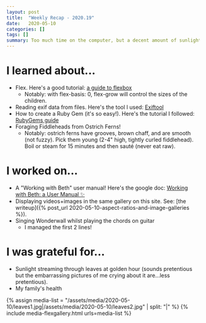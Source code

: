 ```yaml
---
layout: post
title:  "Weekly Recap - 2020.19"
date:   2020-05-10
categories: []
tags: []
summary: Too much time on the computer, but a decent amount of sunlight to make up for it
---
```


# I learned about... #
- Flex. Here's a good tutorial: [a guide to flexbox](https://css-tricks.com/snippets/css/a-guide-to-flexbox/)
  - Notably: with flex-basis: 0, flex-grow will control the sizes of the children.
- Reading exif data from files. Here's the tool I used: [Exiftool](https://exiftool.org/)
- How to create a Ruby Gem (it's so easy!). Here's the tutorial I followed: [RubyGems guide](https://guides.rubygems.org/make-your-own-gem/)
- Foraging Fiddleheads from Ostrich Ferns!
  - Notably: ostrich ferns have grooves, brown chaff, and are smooth (not fuzzy). Pick them young (2-4" high, tightly curled fiddlehead). Boil or steam for 15 minutes and then sauté (never eat raw).

# I worked on... #
- A "Working with Beth" user manual! Here's the google doc: [Working with Beth: a User Manual ✨](https://docs.google.com/document/d/1gWxaT5hGTiT5XQLfSLMxA8RQs4tUf2ENzq2CtKYAk40/edit#)
- Displaying videos+images in the same gallery on this site. See: [the writeup]({% post_url 2020-05-10-aspect-ratios-and-image-galleries %}).
- Singing Wonderwall whilst playing the chords on guitar
  - I managed the first 2 lines!

# I was grateful for... #
- Sunlight streaming through leaves at golden hour (sounds pretentious but the embarrassing pictures of me crying about it are...less pretentious).
- My family's health

{% assign media-list = "/assets/media/2020-05-10/leaves1.jpg|/assets/media/2020-05-10/leaves2.jpg" | split: "|" %}
{% include media-flexgallery.html urls=media-list %}